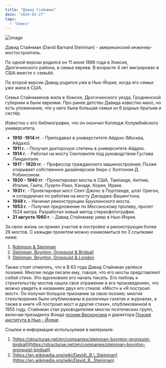 ```yaml
---
title: "Давид Стайнман"
date: "2024-03-27"
tags: 
  - "Хомск"
---
```


![image](https://github.com/escfrpls/drochiczynpoleski/assets/125834172/3213500a-65b0-42a0-aa35-d15ea082f5c9)

Давид Стайнман (David Barnard Steinman) - американский инженер-мостостроитель.

По одной версии родился он 11 июня 1886 года в Хомске, Дрогичинского района, в семье евреев. В возрасте 4 лет мигрировал в США вместе с семьёй.

По второй версии Давид родился уже в Нью-Йорке, когда его семья уже жила в США.

Семья Стайнмаенов жила в Хомске, Дрогичинского уезда, Гродненской губернии и были евреями. Про ранее детство Давида известно мало, но есть упоминание, что у него была большая семья из 6 родных братьев и сестёр.

Известно с его библиографии, что он окончил Колледж Колумбийского университета.

- **1910 -1914 гг.** \- Преподавал в универститете Айдахо (Москва, Айдахо).
- **1911 г.** \- Получил докторскую степень в университете Айдахо.
- **1914 г.** \- Работал на мосту Сиотовилля под руководством Густава Линденталя.
- **1917 - 1920 гг.** - Профессор гражданского машиностроения; Позже открывает собственное дизайнерское бюро с Холтоном Д. Робинсоном.
- **1920 - 1940 гг**. -Проектировал мосты в США, Таиланде, Англии, Италии, Гаити, Пуэрто-Рико, Канаде, Корее, Ираке.
- **1931 г.** \- Проектировал мост Сент-Джонс в Портленде, штат Орегон, и сотрудничал по работам на мосту Джорджа-Вашингтона.
- **1948 г.** - Начинал реконструкцию Бруклинского моста.
- **1953 г.** - Получил предложение по Мессинскому проливу, пролет 1524 метра. Разработал новый метод стереофотографии.
- **21 августа 1960 г.** \- Давид Стайнмаер умер в Нью-Йорке.

За свою жизнь он принял участие в постройке и реконструкции более 26 мостов. С кажыдм проектом можно ознакомиться по 3 ссылками ниже:

1. [Robinson & Steinman](https://structurae.net/en/companies/robinson-steinman)
2. [Steinman, Boynton, Gronquist & Birdsall](https://structurae.net/en/companies/steinman-boynton-gronquist-birdsall)
3. [Steinman, Boynton, Gronquist & London](https://structurae.net/en/companies/steinman-boynton-gronquist-london)

Также стоит отметить, что в В 63 года Давид Стайнман увлёкся поэзией. Многие люди писали ему, говоря, что его мосты представляют собой стихи. Это вдохновило его начать писать. Его любовь к строительству мостов нашла свое отражение в его произведениях, что можно увидеть в названиях двух его стихов: «Мост» и «Я построил мост». Он получил большое признание за свою поэзию; многие стихотворения были опубликованы в различных газетах и ​​журналах, а также в книге «Я построил мост и другие стихи», опубликованной в 1955 году. Стайнман стал руководителем многих поэтических групп, включая президента Фонда [поэзии Висконсина](https://en.wikipedia.org/w/index.php?title=Wisconsin_Poetry_Foundation&action=edit&redlink=1) и директора [Поэзия института в Нью - Йорке](https://en.wikipedia.org/w/index.php?title=Poetry_Institute_in_New_York&action=edit&redlink=1) .

Ссылки и информация используемая в материале:

1. [https://structurae.net/en/companies/steinman-boynton-gronquist-birdsall](https://structurae.net/en/companies/steinman-boynton-gronquist-birdsall)
2. [https://en.wikipedia.org/wiki/David\_B.\_Steinman](https://en.wikipedia.org/wiki/David_B._Steinman)
